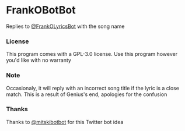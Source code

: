 # FrankOBotBot
Replies to [@FrankOLyricsBot](https://twitter.com/FrankOLyricsBot) with the song name

### License
This program comes with a GPL-3.0 license. Use this program however you'd like with no warranty

### Note
Occasionaly, it will reply with an incorrect song title if the lyric is a close match. This is a result of Genius's end, apologies for the confusion

### Thanks
Thanks to [@mitskibotbot](https://twitter.com/FrankOLyricsBot) for this Twitter bot idea